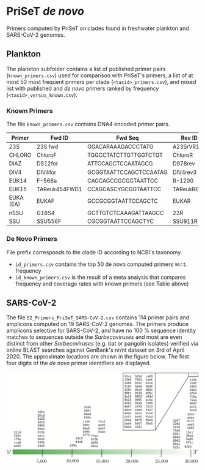 # PriSeT _de novo_

Primers computed by PriSeT on clades found in freshwater plankton and SARS-CoV-2 genomes.

## Plankton

The plankton subfolder contains a list of published primer pairs (`known_primers.csv`) used for comparison with PriSeT's primers, a list of at most 50 most frequent primers per clade (`<taxid>_primers.csv`), and mixed list with published and _de novo_ primers ranked by frequency (`<taxid>_versus_known.csv`).

### Known Primers 
 
The file `known_primers.csv` contains DNA4 encoded primer pairs.
    
| Primer    |  Fwd ID  | Fwd Seq               | Rev ID   | Rev Seq               | Reference       |
| --------- | -------- | --------------------- | -------- | --------------------- | --------------- | 
| 23S       | 23S fwd  | GGACARAAAGACCCTATG    | A23SrVR1 | AGATCAGCCTGTTATCC$    |     |
| CHLORO    | ChloroF  | TGGCCTATCTTGTTGGTCTGT | ChloroR  | GAATCAACCTGACAAGGCAAC |     |
| DIAZ      | D512for  | ATTCCAGCTCCAATAGCG    | D978rev  | GACTACGATGGTATCTAATC  |     |
| DIV4      | DIV4for  | GCGGTAATTCCAGCTCCAATAG | DIV4rev3 | CTCTGACAATGGAATACGAATA |   |
| EUK14     | F-566a   | CAGCAGCCGCGGTAATTCC   | R-1200   | CCCGTGTTGAGTCAAATTAAGC |   |
| EUK15     | TAReuk454FWD1 | CCAGCASCYGCGGTAATTCC | TAReukREV3 | ACTTTCGTTCTTGATYRA |   |
| EUKA (EA) | EUKAF    | GCCGCGGTAATTCCAGCTC   | EUKAR    | CYTTCGYYCTTGATTRA     |   |
| nSSU      | G18S4    | GCTTGTCTCAAAGATTAAGCC | 22R      | GCCTGCTGCCTTCCTTGGA   |   |
| SSU       | SSU556F  | CGCGGTAATTCCAGCTYC    | SSU911R  | ATYCAAGAATTTCACCTCTGAC |   |

### De Novo Primers

File prefix corresponds to the clade ID according to NCBI's taxonomy. 

  * `id_primers.csv` contains the top 50 de novo computed primers w.r.t. frequency
  * `id_known_primers.csv` is the result of a meta analysis that compares frequency and coverage rates with known primers (see Table above)
  
## SARS-CoV-2

The file `S2_Primers_PriSeT_SARS-CoV-2.csv` contains 114 primer pairs and amplicons computed on 19 SARS-CoV-2 genomes. The primers produce amplicons selective for SARS-CoV-2, and have no 100 % sequence identity matches to sequences outside the _Sarbecoviruses_ and most are even distinct from other _Sarbecoviruses_ (e.g. bat or pangolin isolates) verified via online BLAST searches against GenBank's nr/nt dataset on 3rd of April 2020. The approximate locations are shown in the figure below. The first four digits of the _de novo_ primer identifiers are displayed.

![Image description](https://github.com/mariehoffmann/PriSeT_denovo/blob/master/SARS-CoV-2/SARS-CoV-2_amplicons.png)


